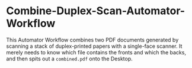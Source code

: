 # Combine-Duplex-Scan-Automator-Workflow

This Automator Workflow combines two PDF documents generated by scanning a stack of duplex-printed papers with a single-face scanner. It merely needs to know which file contains the fronts and which the backs, and then spits out a `combined.pdf` onto the Desktop.

